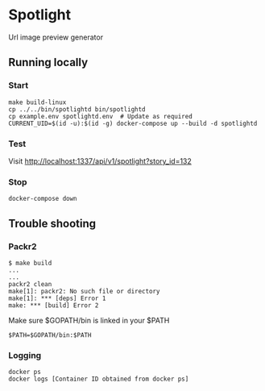 # Spotlight

Url image preview generator

## Running locally

### Start

```
make build-linux
cp ../../bin/spotlightd bin/spotlightd
cp example.env spotlightd.env  # Update as required
CURRENT_UID=$(id -u):$(id -g) docker-compose up --build -d spotlightd
```

### Test

Visit [http://localhost:1337/api/v1/spotlight?story_id=132](http://localhost:1337/api/v1/spotlight?story_id=132)


### Stop

```
docker-compose down
```

## Trouble shooting

### Packr2

```
$ make build
...
...
packr2 clean
make[1]: packr2: No such file or directory
make[1]: *** [deps] Error 1
make: *** [build] Error 2
```

Make sure $GOPATH/bin is linked in your $PATH

```
$PATH=$GOPATH/bin:$PATH
```

### Logging

```
docker ps
docker logs [Container ID obtained from docker ps]
```